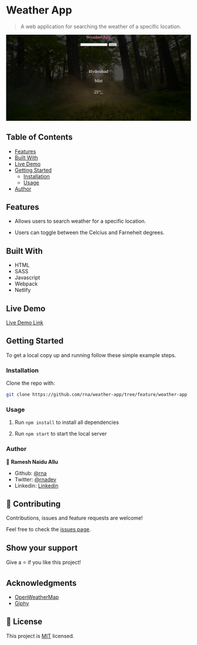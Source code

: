 # Weather App

> A web application for searching the weather of a specific location.

![Start page](./src/assets/images/screencapture.png)

## Table of Contents

- [Features](#features)
- [Built With](#built-with)
- [Live Demo](#live-demo)
- [Getting Started](#getting-started)
  - [Installation](#installation)
  - [Usage](#usage)
- [Author](#author)

## Features

- Allows users to search weather for a specific location.

- Users can toggle between the Celcius and Farneheit degrees.

## Built With

- HTML
- SASS
- Javascript
- Webpack
- Netlify

## Live Demo

[Live Demo Link](https://loving-jennings-1a1bce.netlify.app/)

## Getting Started

To get a local copy up and running follow these simple example steps.

<!-- ### Prerequisites -->

<!-- ### Setup -->

### Installation

Clone the repo with:

```sh
git clone https://github.com/rna/weather-app/tree/feature/weather-app
```

### Usage

1. Run `npm install` to install all dependencies

2. Run `npm start` to start the local server

<!-- ## Roadmap -->

<!-- ### Deployment -->

### Author

👤 **Ramesh Naidu Allu**

- Github: [@rna](https://github.com/rna)
- Twitter: [@rnadev](https://twitter.com/rnadev)
- Linkedin: [Linkedin](https://linkedin.com/in/ramesh-naidu)

## 🤝 Contributing

Contributions, issues and feature requests are welcome!

Feel free to check the [issues page](issues/).

## Show your support

Give a ⭐️ if you like this project!

## Acknowledgments

- [OpenWeatherMap](https://api.openweathermap.org)
- [Giphy](https://giphy.com)

## 📝 License

This project is [MIT](lic.url) licensed.
